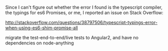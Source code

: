 Since I can't figure out whether the error I found is the typescript compiler, the typings for es6 Promises, or me, I reported an issue on Stack Overflow:

http://stackoverflow.com/questions/38797506/typescript-typings-error-when-using-es6-shim-promise-all


migrate the test-end-to-end/live tests to Angular2, and have no dependencies on node-anything
